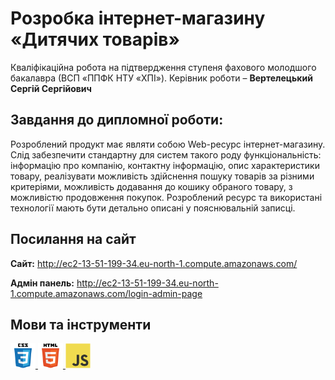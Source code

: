 # Розробка інтернет-магазину «Дитячих товарів» 
Кваліфікаційна робота на підтвердження ступеня фахового молодшого бакалавра (ВСП «ППФК НТУ «ХПІ»). Керівник роботи – **Вертелецький Сергій Сергійович**

## Завдання до дипломної роботи:
Розроблений продукт має являти собою Web-ресурс інтернет-магазину. Слід забезпечити стандартну для систем такого роду функціональність: інформацію про компанію, контактну інформацію, опис характеристики товару, реалізувати можливість здійснення пошуку товарів за різними критеріями, можливість додавання до кошику обраного товару, з можливістю продовження покупок. Розроблений ресурс та використані технології мають бути детально описані у пояснювальній записці.

## Посилання на сайт
**Сайт:** http://ec2-13-51-199-34.eu-north-1.compute.amazonaws.com/

**Адмін панель:** http://ec2-13-51-199-34.eu-north-1.compute.amazonaws.com/login-admin-page




## Мови та інструменти
<p align="left"> 
<a href="https://www.w3schools.com/css/" target="_blank" rel="noreferrer"> <img src="https://raw.githubusercontent.com/devicons/devicon/master/icons/css3/css3-original-wordmark.svg" alt="css3" width="40" height="40"/> </a>
<a href="https://www.w3.org/html/" target="_blank" rel="noreferrer"> <img src="https://raw.githubusercontent.com/devicons/devicon/master/icons/html5/html5-original-wordmark.svg" alt="html5" width="40" height="40"/> </a>
 <a href="https://developer.mozilla.org/en-US/docs/Web/JavaScript" target="_blank" rel="noreferrer"> <img src="https://raw.githubusercontent.com/devicons/devicon/master/icons/javascript/javascript-original.svg" alt="javascript" width="40" height="40"/> </a>
</p>


